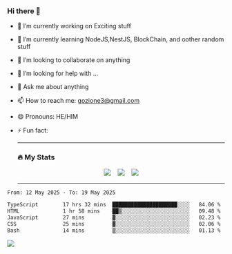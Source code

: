 ### Hi there 👋

<!--
**charlieScript/charlieScript** is a ✨ _special_ ✨ repository because its `README.md` (this file) appears on your GitHub profile.

Here are some ideas to get you started: -->

- 🔭 I’m currently working on Exciting stuff
- 🌱 I’m currently learning NodeJS,NestJS, BlockChain, and oother random stuff
- 👯 I’m looking to collaborate on anything
- 🤔 I’m looking for help with ...
- 💬 Ask me about anything
- 📫 How to reach me: gozione3@gmail.com
- 😄 Pronouns: HE/HIM
- ⚡ Fun fact:


  ---

  ### :fire: My Stats

  <div id="stats" align="center">
  <img src="http://github-readme-streak-stats.herokuapp.com?user=charlieScript&theme=dark&date_format=M%20j%5B%2C%20Y%5D" />&nbsp;&nbsp;&nbsp;
  <img src="https://github-readme-stats.vercel.app/api/top-langs/?username=charlieScript&layout=compact&theme=vision-friendly-dark"/>&nbsp;&nbsp;&nbsp;
  <img src="https://github-readme-stats.vercel.app/api?username=charlieScript&show_icons=true&theme=radical"/>
  </div>

  ---



<!--START_SECTION:waka-->

```txt
From: 12 May 2025 - To: 19 May 2025

TypeScript        17 hrs 32 mins  █████████████████████░░░░   84.06 %
HTML              1 hr 58 mins    ██▒░░░░░░░░░░░░░░░░░░░░░░   09.48 %
JavaScript        27 mins         ▓░░░░░░░░░░░░░░░░░░░░░░░░   02.23 %
CSS               25 mins         ▓░░░░░░░░░░░░░░░░░░░░░░░░   02.06 %
Bash              14 mins         ▒░░░░░░░░░░░░░░░░░░░░░░░░   01.13 %
```

<!--END_SECTION:waka-->
![](https://komarev.com/ghpvc/?username=charlieScript)
